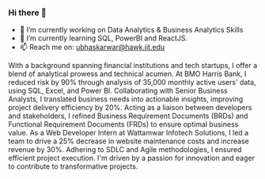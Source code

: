 ### Hi there 👋

- 🔭 I’m currently working on Data Analytics & Business Analytics Skills
- 🌱 I’m currently learning SQL, PowerBI and ReactJS.
- 📫 Reach me on: ubhaskarwar@hawk.iit.edu

With a background spanning financial institutions and tech startups, I offer a blend of analytical prowess and technical acumen. At BMO Harris Bank, I reduced risk by 90% through analysis of 35,000 monthly active users' data, using SQL, Excel, and Power BI. Collaborating with Senior Business Analysts, I translated business needs into actionable insights, improving project delivery efficiency by 20%. Acting as a liaison between developers and stakeholders, I refined Business Requirement Documents (BRDs) and Functional Requirement Documents (FRDs) to ensure optimal business value. As a Web Developer Intern at Wattamwar Infotech Solutions, I led a team to drive a 25% decrease in website maintenance costs and increase revenue by 30%. Adhering to SDLC and Agile methodologies, I ensured efficient project execution. I'm driven by a passion for innovation and eager to contribute to transformative projects.
